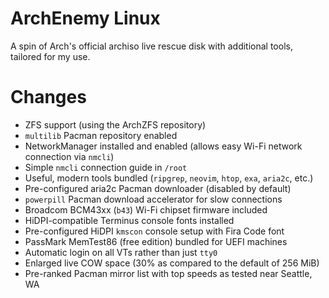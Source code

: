 # ArchEnemy Linux

A spin of Arch's official archiso live rescue disk with additional tools, tailored for my use.

# Changes
  - ZFS support (using the ArchZFS repository)
  - `multilib` Pacman repository enabled
  - NetworkManager installed and enabled (allows easy Wi-Fi network connection via `nmcli`)
  - Simple `nmcli` connection guide in `/root`
  - Useful, modern tools bundled (`ripgrep`, `neovim`, `htop`, `exa`, `aria2c`, etc.)
  - Pre-configured aria2c Pacman downloader (disabled by default)
  - `powerpill` Pacman download accelerator for slow connections
  - Broadcom BCM43xx (`b43`) Wi-Fi chipset firmware included
  - HiDPI-compatible Terminus console fonts installed
  - Pre-configured HiDPI `kmscon` console setup with Fira Code font
  - PassMark MemTest86 (free edition) bundled for UEFI machines
  - Automatic login on all VTs rather than just `tty0`
  - Enlarged live COW space (30% as compared to the default of 256 MiB)
  - Pre-ranked Pacman mirror list with top speeds as tested near Seattle, WA
